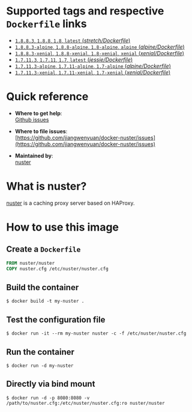 # Supported tags and respective `Dockerfile` links

- [`1.8.8.3`, `1.8.8`, `1.8`, `latest` (*stretch/Dockerfile*)](https://github.com/jiangwenyuan/docker-nuster/blob/master/stretch/Dockerfile)
- [`1.8.8.3-alpine`, `1.8.8-alpine`, `1.8-alpine`, `alpine` (*alpine/Dockerfile*)](https://github.com/jiangwenyuan/docker-nuster/blob/master/alpine/Dockerfile)
- [`1.8.8.3-xenial`, `1.8.8-xenial`, `1.8-xenial`, `xenial` (*xenial/Dockerfile*)](https://github.com/jiangwenyuan/docker-nuster/blob/master/xenial/Dockerfile)
- [`1.7.11.3`, `1.7.11`, `1.7`, `latest` (*jessie/Dockerfile*)](https://github.com/jiangwenyuan/docker-nuster/blob/v1.7/jessie/Dockerfile)
- [`1.7.11.3-alpine`, `1.7.11-alpine`, `1.7-alpine` (*alpine/Dockerfile*)](https://github.com/jiangwenyuan/docker-nuster/blob/v1.7/alpine/Dockerfile)
- [`1.7.11.3-xenial`, `1.7.11-xenial`, `1.7-xenial` (*xenial/Dockerfile*)](https://github.com/jiangwenyuan/docker-nuster/blob/v1.7/xenial/Dockerfile)

# Quick reference

- **Where to get help**:  
  [Github issues](https://github.com/jiangwenyuan/nuster/issues)

- **Where to file issues**:  
  [https://github.com/jiangwenyuan/docker-nuster/issues](https://github.com/jiangwenyuan/docker-nuster/issues)

- **Maintained by**:  
  [nuster](https://github.com/jiangwenyuan)

# What is nuster?

[nuster](https://github.com/jiangwenyuan/nuster) is a caching proxy server based on HAProxy.


# How to use this image

## Create a `Dockerfile`

```Dockerfile
FROM nuster/nuster
COPY nuster.cfg /etc/nuster/nuster.cfg
```

## Build the container

```console
$ docker build -t my-nuster .
```

## Test the configuration file

```console
$ docker run -it --rm my-nuster nuster -c -f /etc/nuster/nuster.cfg
```

## Run the container

```console
$ docker run -d my-nuster
```

## Directly via bind mount

```console
$ docker run -d -p 8080:8080 -v /path/to/nuster.cfg:/etc/nuster/nuster.cfg:ro nuster/nuster
```

